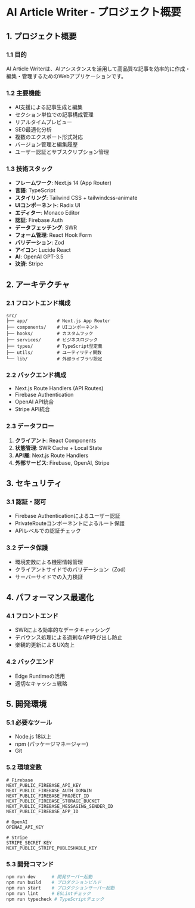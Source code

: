 # AI Article Writer - プロジェクト概要

## 1. プロジェクト概要

### 1.1 目的
AI Article Writerは、AIアシスタンスを活用して高品質な記事を効率的に作成・編集・管理するためのWebアプリケーションです。

### 1.2 主要機能
- AI支援による記事生成と編集
- セクション単位での記事構成管理
- リアルタイムプレビュー
- SEO最適化分析
- 複数のエクスポート形式対応
- バージョン管理と編集履歴
- ユーザー認証とサブスクリプション管理

### 1.3 技術スタック
- **フレームワーク**: Next.js 14 (App Router)
- **言語**: TypeScript
- **スタイリング**: Tailwind CSS + tailwindcss-animate
- **UIコンポーネント**: Radix UI
- **エディター**: Monaco Editor
- **認証**: Firebase Auth
- **データフェッチング**: SWR
- **フォーム管理**: React Hook Form
- **バリデーション**: Zod
- **アイコン**: Lucide React
- **AI**: OpenAI GPT-3.5
- **決済**: Stripe

## 2. アーキテクチャ

### 2.1 フロントエンド構成
```
src/
├── app/           # Next.js App Router
├── components/    # UIコンポーネント
├── hooks/         # カスタムフック
├── services/      # ビジネスロジック
├── types/         # TypeScript型定義
├── utils/         # ユーティリティ関数
└── lib/           # 外部ライブラリ設定
```

### 2.2 バックエンド構成
- Next.js Route Handlers (API Routes)
- Firebase Authentication
- OpenAI API統合
- Stripe API統合

### 2.3 データフロー
1. **クライアント**: React Components
2. **状態管理**: SWR Cache + Local State
3. **API層**: Next.js Route Handlers
4. **外部サービス**: Firebase, OpenAI, Stripe

## 3. セキュリティ

### 3.1 認証・認可
- Firebase Authenticationによるユーザー認証
- PrivateRouteコンポーネントによるルート保護
- APIレベルでの認証チェック

### 3.2 データ保護
- 環境変数による機密情報管理
- クライアントサイドでのバリデーション（Zod）
- サーバーサイドでの入力検証

## 4. パフォーマンス最適化

### 4.1 フロントエンド
- SWRによる効率的なデータキャッシング
- デバウンス処理による過剰なAPI呼び出し防止
- 楽観的更新によるUX向上

### 4.2 バックエンド
- Edge Runtimeの活用
- 適切なキャッシュ戦略

## 5. 開発環境

### 5.1 必要なツール
- Node.js 18以上
- npm (パッケージマネージャー)
- Git

### 5.2 環境変数
```env
# Firebase
NEXT_PUBLIC_FIREBASE_API_KEY
NEXT_PUBLIC_FIREBASE_AUTH_DOMAIN
NEXT_PUBLIC_FIREBASE_PROJECT_ID
NEXT_PUBLIC_FIREBASE_STORAGE_BUCKET
NEXT_PUBLIC_FIREBASE_MESSAGING_SENDER_ID
NEXT_PUBLIC_FIREBASE_APP_ID

# OpenAI
OPENAI_API_KEY

# Stripe
STRIPE_SECRET_KEY
NEXT_PUBLIC_STRIPE_PUBLISHABLE_KEY
```

### 5.3 開発コマンド
```bash
npm run dev      # 開発サーバー起動
npm run build    # プロダクションビルド
npm run start    # プロダクションサーバー起動
npm run lint     # ESLintチェック
npm run typecheck # TypeScriptチェック
```